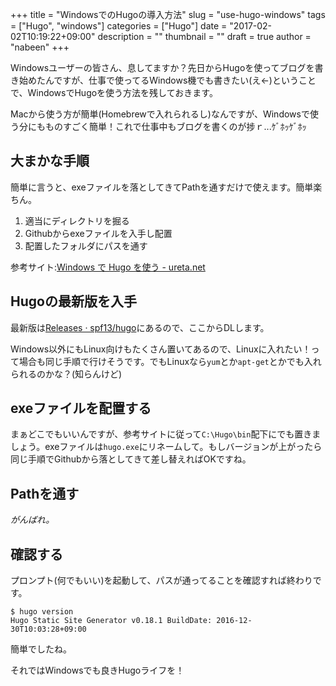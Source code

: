 +++
title = "WindowsでのHugoの導入方法"
slug = "use-hugo-windows"
tags = ["Hugo", "windows"]
categories = ["Hugo"]
date = "2017-02-02T10:19:22+09:00"
description = ""
thumbnail = ""
draft = true
author = "nabeen"
+++

Windowsユーザーの皆さん、息してますか？先日からHugoを使ってブログを書き始めたんですが、仕事で使ってるWindows機でも書きたい(え←)ということで、WindowsでHugoを使う方法を残しておきます。

Macから使う方が簡単(Homebrewで入れられるし)なんですが、Windowsで使う分にもものすごく簡単！これで仕事中もブログを書くのが捗ｒ...ｹﾞﾎｯｹﾞﾎｯ

## 大まかな手順
簡単に言うと、exeファイルを落としてきてPathを通すだけで使えます。簡単楽ちん。

1. 適当にディレクトリを掘る
1. Githubからexeファイルを入手し配置
1. 配置したフォルダにパスを通す

参考サイト:[Windows で Hugo を使う \- ureta\.net](http://ureta.net/2015/05/hugo-on-windows/)

## Hugoの最新版を入手
最新版は[Releases · spf13/hugo](https://github.com/spf13/hugo/releases)にあるので、ここからDLします。

Windows以外にもLinux向けもたくさん置いてあるので、Linuxに入れたい！って場合も同じ手順で行けそうです。でもLinuxなら`yum`とか`apt-get`とかでも入れられるのかな？(知らんけど)

## exeファイルを配置する
まぁどこでもいいんですが、参考サイトに従って`C:\Hugo\bin`配下にでも置きましょう。exeファイルは`hugo.exe`にリネームして。もしバージョンが上がったら同じ手順でGithubから落としてきて差し替えればOKですね。

## Pathを通す
*がんばれ。*

## 確認する
プロンプト(何でもいい)を起動して、パスが通ってることを確認すれば終わりです。

```
$ hugo version
Hugo Static Site Generator v0.18.1 BuildDate: 2016-12-30T10:03:28+09:00
```

簡単でしたね。

それではWindowsでも良きHugoライフを！
